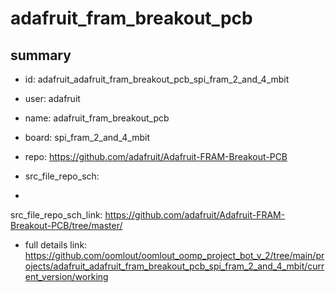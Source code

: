 # adafruit_fram_breakout_pcb
 
## summary 
* id: adafruit_adafruit_fram_breakout_pcb_spi_fram_2_and_4_mbit
* user: adafruit
* name: adafruit_fram_breakout_pcb
* board: spi_fram_2_and_4_mbit
* repo: https://github.com/adafruit/Adafruit-FRAM-Breakout-PCB



* src_file_repo_sch: 
*
 src_file_repo_sch_link: https://github.com/adafruit/Adafruit-FRAM-Breakout-PCB/tree/master/
* full details link: https://github.com/oomlout/oomlout_oomp_project_bot_v_2/tree/main/projects/adafruit_adafruit_fram_breakout_pcb_spi_fram_2_and_4_mbit/current_version/working  






